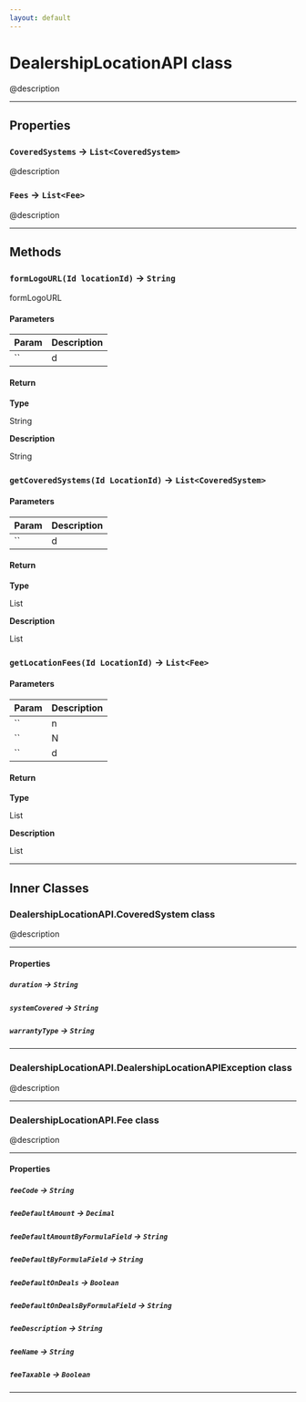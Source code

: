 ```yaml
---
layout: default
---
```

# DealershipLocationAPI class

@description

---
## Properties

### `CoveredSystems` → `List<CoveredSystem>`

@description

### `Fees` → `List<Fee>`

@description

---
## Methods
### `formLogoURL(Id locationId)` → `String`

 formLogoURL

#### Parameters
|Param|Description|
|-----|-----------|
|`` | d |

#### Return

**Type**

String

**Description**

String

### `getCoveredSystems(Id LocationId)` → `List<CoveredSystem>`
#### Parameters
|Param|Description|
|-----|-----------|
|`` | d |

#### Return

**Type**

List<CoveredSystem>

**Description**

List<CoveredSystem>

### `getLocationFees(Id LocationId)` → `List<Fee>`
#### Parameters
|Param|Description|
|-----|-----------|
|`` | n |
|`` | N |
|`` | d |

#### Return

**Type**

List<Fee>

**Description**

List<Fee>

---
## Inner Classes

### DealershipLocationAPI.CoveredSystem class

@description

---
#### Properties

##### `duration` → `String`

##### `systemCovered` → `String`

##### `warrantyType` → `String`

---
### DealershipLocationAPI.DealershipLocationAPIException class

@description

---
### DealershipLocationAPI.Fee class

@description

---
#### Properties

##### `feeCode` → `String`

##### `feeDefaultAmount` → `Decimal`

##### `feeDefaultAmountByFormulaField` → `String`

##### `feeDefaultByFormulaField` → `String`

##### `feeDefaultOnDeals` → `Boolean`

##### `feeDefaultOnDealsByFormulaField` → `String`

##### `feeDescription` → `String`

##### `feeName` → `String`

##### `feeTaxable` → `Boolean`

---
